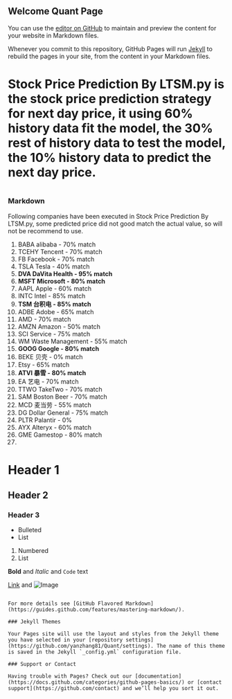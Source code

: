 ## Welcome Quant Page

You can use the [editor on GitHub](https://github.com/yanzhang81/Quant/edit/master/README.md) to maintain and preview the content for your website in Markdown files.

Whenever you commit to this repository, GitHub Pages will run [Jekyll](https://jekyllrb.com/) to rebuild the pages in your site, from the content in your Markdown files.

# Stock Price Prediction By LTSM.py is the stock price prediction strategy for next day price, it using 60% history data fit the model, the 30% rest of history data to test the model, the 10% history data to predict the next day price.
# 

### Markdown

Following companies have been executed in Stock Price Prediction By LTSM.py, some predicted price did not good match the actual value, so will not be recommend to use. 

1. BABA alibaba - 70% match
2. TCEHY Tencent - 70% match
3. FB Facebook - 70% match
4. TSLA Tesla - 40% match
5. **DVA DaVita Health - 95% match**
6. **MSFT Microsoft - 80% match**
7. AAPL Apple - 60% match
8. INTC Intel - 85% match
9. **TSM 台积电 - 85% match**
10. ADBE Adobe - 65% match
11. AMD - 70% match
12. AMZN Amazon - 50% match
13. SCI Service - 75% match
14. WM Waste Management - 55% match
15. **GOOG Google - 80% match**
16. BEKE 贝壳 - 0% match
18. Etsy - 65% match
19. **ATVI  暴雪 - 80% match**
20. EA 艺电 - 70% match
21. TTWO TakeTwo - 70% match
22. SAM Boston Beer - 70% match
23. MCD 麦当劳 - 55% match
24. DG Dollar General - 75% match
25. PLTR Palantir - 0%
26. AYX Alteryx - 60% match
27. GME Gamestop - 80% match
28. 


# Header 1
## Header 2
### Header 3

- Bulleted
- List

1. Numbered
2. List

**Bold** and _Italic_ and `Code` text

[Link](url) and ![Image](src)
```

For more details see [GitHub Flavored Markdown](https://guides.github.com/features/mastering-markdown/).

### Jekyll Themes

Your Pages site will use the layout and styles from the Jekyll theme you have selected in your [repository settings](https://github.com/yanzhang81/Quant/settings). The name of this theme is saved in the Jekyll `_config.yml` configuration file.

### Support or Contact

Having trouble with Pages? Check out our [documentation](https://docs.github.com/categories/github-pages-basics/) or [contact support](https://github.com/contact) and we’ll help you sort it out.
